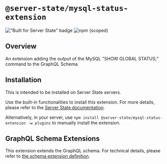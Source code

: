 # `@server-state/mysql-status-extension`

!["Built for Server State" badge](https://img.shields.io/badge/Built%20for-Server%20State-%23ffc107)
![npm (scoped)](https://img.shields.io/npm/v/@server-state/mysql-status-extension)

## Overview

An extension adding the output of the MySQL "SHOW GLOBAL STATUS;" command to the GraphQL Schema

## Installation

This is intended to be installed on Server State servers.

Use the built-in functionalities to install this extension. For more details, please refer to the [Server State documentation](https://www.server-state.tech/docs/).

Alternatively, in your server, use `npm install @server-state/mysql-status-extension -w plugins` to manually install the extension.

## GraphQL Schema Extensions

<!--
This extension doesn't extend the Server State GraphQL schema.
-->

This extension extends the GraphQL schema. For technical details, please refer to [the schema extension definition](./src/schema.graphql).
